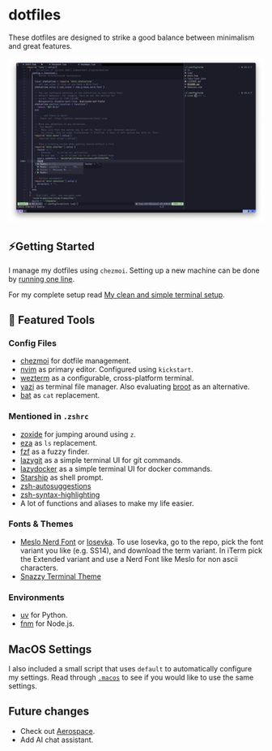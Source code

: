 # dotfiles

These dotfiles are designed to strike a good balance between minimalism and great features.

![preview](./imgs/full-setup.png)

## ⚡Getting Started

I manage my dotfiles using `chezmoi`. Setting up a new machine can be done by [running one line](https://www.chezmoi.io/quick-start/#set-up-a-new-machine-with-a-single-command).

For my complete setup read [My clean and simple terminal setup](https://ratoru.com/blog/terminal).

## 🔨 Featured Tools

### Config Files

- [chezmoi](https://www.chezmoi.io/) for dotfile management.
- [nvim](./dot_config/nvim/) as primary editor. Configured using `kickstart`.
- [wezterm](./dot_config/wezterm/) as a configurable, cross-platform terminal.
- [yazi](https://yazi-rs.github.io/) as terminal file manager. Also evaluating [broot](https://github.com/Canop/broot) as an alternative.
- [bat](https://github.com/sharkdp/bat) as `cat` replacement.

### Mentioned in `.zshrc`

- [zoxide](https://github.com/ajeetdsouza/zoxide) for jumping around using `z`.
- [eza](https://github.com/eza-community/eza) as `ls` replacement.
- [fzf](https://github.com/junegunn/fzf) as a fuzzy finder.
- [lazygit](https://github.com/jesseduffield/lazygit) as a simple terminal UI for git commands.
- [lazydocker](https://github.com/jesseduffield/lazydocker) as a simple terminal UI for docker commands.
- [Starship](https://starship.rs/) as shell prompt.
- [zsh-autosuggestions](https://github.com/zsh-users/zsh-autosuggestions)
- [zsh-syntax-highlighting](https://github.com/zsh-users/zsh-syntax-highlighting)
- A lot of functions and aliases to make my life easier.

### Fonts & Themes

- [Meslo Nerd Font](https://github.com/romkatv/powerlevel10k/blob/master/font.md) or [Iosevka](https://github.com/be5invis/Iosevka/tree/v30.3.3). To use Iosevka, go to the repo, pick the font variant you like (e.g. SS14), and download the term variant. In iTerm pick the Extended variant and use a Nerd Font like Meslo for non ascii characters.
- [Snazzy Terminal Theme](https://github.com/sindresorhus/iterm2-snazzy)

### Environments

- [uv](https://github.com/astral-sh/uv) for Python.
- [fnm](https://github.com/Schniz/fnm) for Node.js.

## MacOS Settings

I also included a small script that uses `default` to automatically configure my settings.
Read through [`.macos`](./executable_dot_macos) to see if you would like to use the same settings.

## Future changes

- Check out [Aerospace](https://github.com/nikitabobko/AeroSpace?tab=readme-ov-file).
- Add AI chat assistant.
